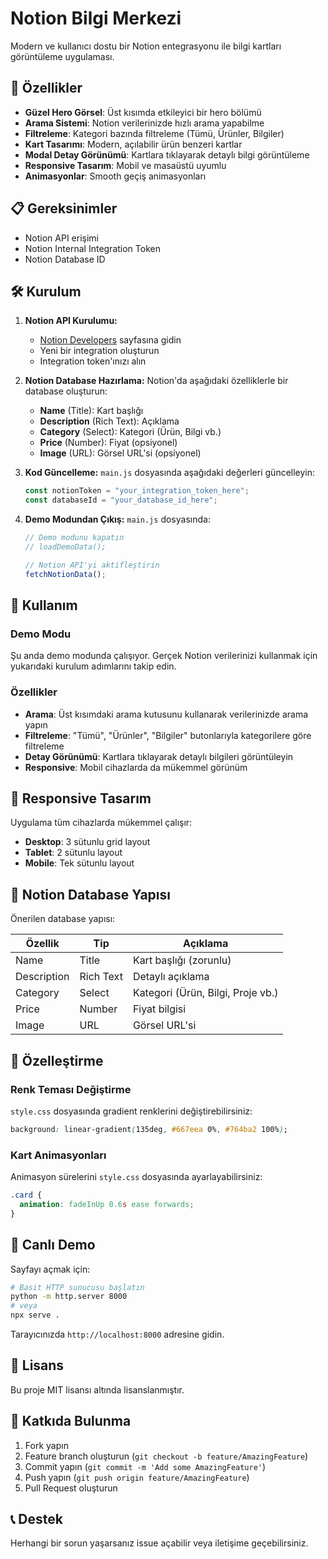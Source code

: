 # Notion Bilgi Merkezi

Modern ve kullanıcı dostu bir Notion entegrasyonu ile bilgi kartları görüntüleme uygulaması.

## 🚀 Özellikler

- **Güzel Hero Görsel**: Üst kısımda etkileyici bir hero bölümü
- **Arama Sistemi**: Notion verilerinizde hızlı arama yapabilme
- **Filtreleme**: Kategori bazında filtreleme (Tümü, Ürünler, Bilgiler)
- **Kart Tasarımı**: Modern, açılabilir ürün benzeri kartlar
- **Modal Detay Görünümü**: Kartlara tıklayarak detaylı bilgi görüntüleme
- **Responsive Tasarım**: Mobil ve masaüstü uyumlu
- **Animasyonlar**: Smooth geçiş animasyonları

## 📋 Gereksinimler

- Notion API erişimi
- Notion Internal Integration Token
- Notion Database ID

## 🛠️ Kurulum

1. **Notion API Kurulumu:**
   - [Notion Developers](https://developers.notion.com/) sayfasına gidin
   - Yeni bir integration oluşturun
   - Integration token'ınızı alın

2. **Notion Database Hazırlama:**
   Notion'da aşağıdaki özelliklerle bir database oluşturun:
   - **Name** (Title): Kart başlığı
   - **Description** (Rich Text): Açıklama
   - **Category** (Select): Kategori (Ürün, Bilgi vb.)
   - **Price** (Number): Fiyat (opsiyonel)
   - **Image** (URL): Görsel URL'si (opsiyonel)

3. **Kod Güncelleme:**
   `main.js` dosyasında aşağıdaki değerleri güncelleyin:
   ```javascript
   const notionToken = "your_integration_token_here";
   const databaseId = "your_database_id_here";
   ```

4. **Demo Modundan Çıkış:**
   `main.js` dosyasında:
   ```javascript
   // Demo modunu kapatın
   // loadDemoData();
   
   // Notion API'yi aktifleştirin
   fetchNotionData();
   ```

## 🎨 Kullanım

### Demo Modu
Şu anda demo modunda çalışıyor. Gerçek Notion verilerinizi kullanmak için yukarıdaki kurulum adımlarını takip edin.

### Özellikler
- **Arama**: Üst kısımdaki arama kutusunu kullanarak verilerinizde arama yapın
- **Filtreleme**: "Tümü", "Ürünler", "Bilgiler" butonlarıyla kategorilere göre filtreleme
- **Detay Görünümü**: Kartlara tıklayarak detaylı bilgileri görüntüleyin
- **Responsive**: Mobil cihazlarda da mükemmel görünüm

## 📱 Responsive Tasarım

Uygulama tüm cihazlarda mükemmel çalışır:
- **Desktop**: 3 sütunlu grid layout
- **Tablet**: 2 sütunlu layout
- **Mobile**: Tek sütunlu layout

## 🎯 Notion Database Yapısı

Önerilen database yapısı:

| Özellik | Tip | Açıklama |
|---------|-----|----------|
| Name | Title | Kart başlığı (zorunlu) |
| Description | Rich Text | Detaylı açıklama |
| Category | Select | Kategori (Ürün, Bilgi, Proje vb.) |
| Price | Number | Fiyat bilgisi |
| Image | URL | Görsel URL'si |

## 🔧 Özelleştirme

### Renk Teması Değiştirme
`style.css` dosyasında gradient renklerini değiştirebilirsiniz:
```css
background: linear-gradient(135deg, #667eea 0%, #764ba2 100%);
```

### Kart Animasyonları
Animasyon sürelerini `style.css` dosyasında ayarlayabilirsiniz:
```css
.card {
  animation: fadeInUp 0.6s ease forwards;
}
```

## 🚀 Canlı Demo

Sayfayı açmak için:
```bash
# Basit HTTP sunucusu başlatın
python -m http.server 8000
# veya
npx serve .
```

Tarayıcınızda `http://localhost:8000` adresine gidin.

## 📄 Lisans

Bu proje MIT lisansı altında lisanslanmıştır.

## 🤝 Katkıda Bulunma

1. Fork yapın
2. Feature branch oluşturun (`git checkout -b feature/AmazingFeature`)
3. Commit yapın (`git commit -m 'Add some AmazingFeature'`)
4. Push yapın (`git push origin feature/AmazingFeature`)
5. Pull Request oluşturun

## 📞 Destek

Herhangi bir sorun yaşarsanız issue açabilir veya iletişime geçebilirsiniz.